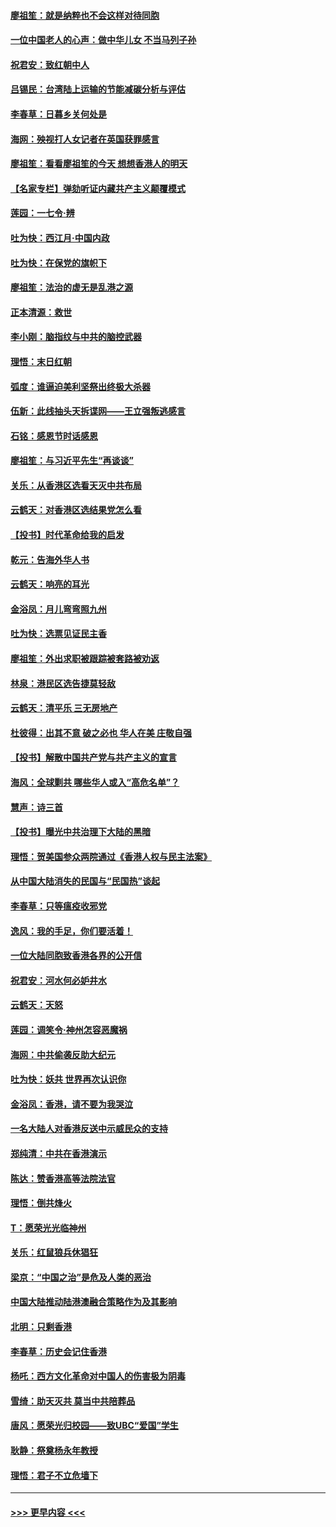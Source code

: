 #### [廖祖笙：就是纳粹也不会这样对待同胞](../pages/nsc993/n11697658.md?t=12040344) 
#### [一位中国老人的心声：做中华儿女 不当马列子孙](../pages/nsc993/n11697525.md?t=12040344) 
#### [祝君安：致红朝中人](../pages/nsc993/n11697518.md?t=12040344) 
#### [吕锡民：台湾陆上运输的节能减碳分析与评估](../pages/nsc993/n11694983.md?t=12040344) 
#### [李春草：日暮乡关何处是](../pages/nsc993/n11694805.md?t=12040344) 
#### [海网：殃视打人女记者在英国获罪感言](../pages/nsc993/n11693832.md?t=12040344) 
#### [廖祖笙：看看廖祖笙的今天 想想香港人的明天](../pages/nsc993/n11693707.md?t=12040344) 
#### [【名家专栏】弹劾听证内藏共产主义颠覆模式](../pages/nsc993/n11693563.md?t=12040344) 
#### [莲园：一七令‧辨](../pages/nsc993/n11692558.md?t=12040344) 
#### [吐为快：西江月·中国内政](../pages/nsc993/n11692071.md?t=12040344) 
#### [吐为快：在保党的旗帜下](../pages/nsc993/n11691188.md?t=12040344) 
#### [廖祖笙：法治的虚无是乱港之源](../pages/nsc993/n11690605.md?t=12040344) 
#### [正本清源：救世](../pages/nsc993/n11689134.md?t=12040344) 
#### [李小刚：脑指纹与中共的脑控武器](../pages/nsc993/n11688900.md?t=12040344) 
#### [理悟：末日红朝](../pages/nsc993/n11688829.md?t=12040344) 
#### [弧度：谁逼迫美利坚祭出终极大杀器](../pages/nsc993/n11688735.md?t=12040344) 
#### [伍新：此线抽头天拆谍网——王立强叛逃感言](../pages/nsc993/n11687981.md?t=12040344) 
#### [石铭：感恩节时话感恩](../pages/nsc993/n11687568.md?t=12040344) 
#### [廖祖笙：与习近平先生“再谈谈”](../pages/nsc993/n11687005.md?t=12040344) 
#### [关乐：从香港区选看天灭中共布局](../pages/nsc993/n11686647.md?t=12040344) 
#### [云鹤天：对香港区选结果党怎么看](../pages/nsc993/n11686216.md?t=12040344) 
#### [【投书】时代革命给我的启发](../pages/nsc993/n11684287.md?t=12040344) 
#### [乾元：告海外华人书](../pages/nsc993/n11684044.md?t=12040344) 
#### [云鹤天：响亮的耳光](../pages/nsc993/n11684254.md?t=12040344) 
#### [金浴凤：月儿弯弯照九州](../pages/nsc993/n11684231.md?t=12040344) 
#### [吐为快：选票见证民主香](../pages/nsc993/n11684206.md?t=12040344) 
#### [廖祖笙：外出求职被跟踪被套路被劝返](../pages/nsc993/n11683874.md?t=12040344) 
#### [林泉：港民区选告捷莫轻敌](../pages/nsc993/n11683930.md?t=12040344) 
#### [云鹤天：清平乐 三无房地产](../pages/nsc993/n11681521.md?t=12040344) 
#### [杜彼得：出其不意 破之必也 华人在美 庄敬自强](../pages/nsc993/n11679554.md?t=12040344) 
#### [【投书】解散中国共产党与共产主义的宣言](../pages/nsc993/n11679177.md?t=12040344) 
#### [海风：全球剿共 哪些华人或入“高危名单”？](../pages/nsc993/n11678617.md?t=12040344) 
#### [慧声：诗三首](../pages/nsc993/n11678848.md?t=12040344) 
#### [【投书】曝光中共治理下大陆的黑暗](../pages/nsc993/n11678674.md?t=12040344) 
#### [理悟：贺美国参众两院通过《香港人权与民主法案》](../pages/nsc993/n11678104.md?t=12040344) 
#### [从中国大陆消失的民国与“民国热”谈起](../pages/nsc993/n11678075.md?t=12040344) 
#### [李春草：只等瘟疫收邪党](../pages/nsc993/n11677308.md?t=12040344) 
#### [逸风：我的手足，你们要活着！](../pages/nsc993/n11676352.md?t=12040344) 
#### [一位大陆同胞致香港各界的公开信](../pages/nsc993/n11675761.md?t=12040344) 
#### [祝君安：河水何必妒井水](../pages/nsc993/n11675746.md?t=12040344) 
#### [云鹤天：天怒](../pages/nsc993/n11675718.md?t=12040344) 
#### [莲园：调笑令‧神州怎容恶魔祸](../pages/nsc993/n11675648.md?t=12040344) 
#### [海网：中共偷袭反助大纪元](../pages/nsc993/n11673515.md?t=12040344) 
#### [吐为快：妖共 世界再次认识你](../pages/nsc993/n11673506.md?t=12040344) 
#### [金浴凤：香港，请不要为我哭泣](../pages/nsc993/n11673248.md?t=12040344) 
#### [一名大陆人对香港反送中示威民众的支持](../pages/nsc993/n11672615.md?t=12040344) 
#### [郑纯清：中共在香港演示](../pages/nsc993/n11670539.md?t=12040344) 
#### [陈达：赞香港高等法院法官](../pages/nsc993/n11669542.md?t=12040344) 
#### [理悟：倒共烽火](../pages/nsc993/n11668844.md?t=12040344) 
#### [T：愿荣光光临神州](../pages/nsc993/n11668421.md?t=12040344) 
#### [关乐：红鼠狼兵休猖狂](../pages/nsc993/n11668378.md?t=12040344) 
#### [梁京：“中国之治”是危及人类的恶治](../pages/nsc993/n11668328.md?t=12040344) 
#### [中国大陆推动陆港澳融合策略作为及其影响](../pages/nsc993/n11668157.md?t=12040344) 
#### [北明：只剩香港](../pages/nsc993/n11668002.md?t=12040344) 
#### [李春草：历史会记住香港](../pages/nsc993/n11667927.md?t=12040344) 
#### [杨吒：西方文化革命对中国人的伤害极为阴毒](../pages/nsc993/n11664521.md?t=12040344) 
#### [雪绮：助天灭共 莫当中共陪葬品](../pages/nsc993/n11662650.md?t=12040344) 
#### [唐风：愿荣光归校园——致UBC“爱国”学生](../pages/nsc993/n11662194.md?t=12040344) 
#### [耿静：祭奠杨永年教授](../pages/nsc993/n11662514.md?t=12040344) 
#### [理悟：君子不立危墙下](../pages/nsc993/n11662172.md?t=12040344) 

----
#### [ >>> 更早内容 <<< ](../indexes/nsc993-earlier.md)

